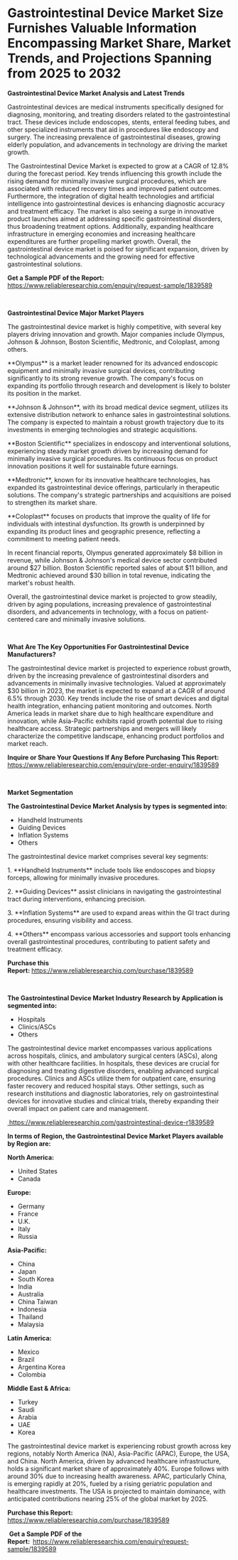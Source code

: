 <p><h1>Gastrointestinal Device Market Size Furnishes Valuable Information Encompassing Market Share, Market Trends, and Projections Spanning from 2025 to 2032</h1></p><p><strong>Gastrointestinal Device Market Analysis and Latest Trends</strong></p>
<p><p>Gastrointestinal devices are medical instruments specifically designed for diagnosing, monitoring, and treating disorders related to the gastrointestinal tract. These devices include endoscopes, stents, enteral feeding tubes, and other specialized instruments that aid in procedures like endoscopy and surgery. The increasing prevalence of gastrointestinal diseases, growing elderly population, and advancements in technology are driving the market growth.</p><p>The Gastrointestinal Device Market is expected to grow at a CAGR of 12.8% during the forecast period. Key trends influencing this growth include the rising demand for minimally invasive surgical procedures, which are associated with reduced recovery times and improved patient outcomes. Furthermore, the integration of digital health technologies and artificial intelligence into gastrointestinal devices is enhancing diagnostic accuracy and treatment efficacy. The market is also seeing a surge in innovative product launches aimed at addressing specific gastrointestinal disorders, thus broadening treatment options. Additionally, expanding healthcare infrastructure in emerging economies and increasing healthcare expenditures are further propelling market growth. Overall, the gastrointestinal device market is poised for significant expansion, driven by technological advancements and the growing need for effective gastrointestinal solutions.</p></p>
<p><strong>Get a Sample PDF of the Report:&nbsp;</strong> <a href="https://www.reliableresearchiq.com/enquiry/request-sample/1839589?utm_campaign=2744&utm_medium=2&utm_source=Github&utm_content=ia&utm_term=14042025&utm_id=gastrointestinal-device">https://www.reliableresearchiq.com/enquiry/request-sample/1839589</a></p>
<p>&nbsp;</p>
<p><strong>Gastrointestinal Device Major Market Players</strong></p>
<p><p>The gastrointestinal device market is highly competitive, with several key players driving innovation and growth. Major companies include Olympus, Johnson & Johnson, Boston Scientific, Medtronic, and Coloplast, among others. </p><p>**Olympus** is a market leader renowned for its advanced endoscopic equipment and minimally invasive surgical devices, contributing significantly to its strong revenue growth. The company's focus on expanding its portfolio through research and development is likely to bolster its position in the market.</p><p>**Johnson & Johnson**, with its broad medical device segment, utilizes its extensive distribution network to enhance sales in gastrointestinal solutions. The company is expected to maintain a robust growth trajectory due to its investments in emerging technologies and strategic acquisitions.</p><p>**Boston Scientific** specializes in endoscopy and interventional solutions, experiencing steady market growth driven by increasing demand for minimally invasive surgical procedures. Its continuous focus on product innovation positions it well for sustainable future earnings.</p><p>**Medtronic**, known for its innovative healthcare technologies, has expanded its gastrointestinal device offerings, particularly in therapeutic solutions. The company's strategic partnerships and acquisitions are poised to strengthen its market share.</p><p>**Coloplast** focuses on products that improve the quality of life for individuals with intestinal dysfunction. Its growth is underpinned by expanding its product lines and geographic presence, reflecting a commitment to meeting patient needs.</p><p>In recent financial reports, Olympus generated approximately $8 billion in revenue, while Johnson & Johnson's medical device sector contributed around $27 billion. Boston Scientific reported sales of about $11 billion, and Medtronic achieved around $30 billion in total revenue, indicating the market's robust health.</p><p>Overall, the gastrointestinal device market is projected to grow steadily, driven by aging populations, increasing prevalence of gastrointestinal disorders, and advancements in technology, with a focus on patient-centered care and minimally invasive solutions.</p></p>
<p>&nbsp;</p>
<p><strong>What Are The Key Opportunities For Gastrointestinal Device Manufacturers?</strong></p>
<p><p>The gastrointestinal device market is projected to experience robust growth, driven by the increasing prevalence of gastrointestinal disorders and advancements in minimally invasive technologies. Valued at approximately $30 billion in 2023, the market is expected to expand at a CAGR of around 6.5% through 2030. Key trends include the rise of smart devices and digital health integration, enhancing patient monitoring and outcomes. North America leads in market share due to high healthcare expenditure and innovation, while Asia-Pacific exhibits rapid growth potential due to rising healthcare access. Strategic partnerships and mergers will likely characterize the competitive landscape, enhancing product portfolios and market reach.</p></p>
<p><strong>Inquire or Share Your Questions If Any Before Purchasing This Report:</strong> <a href="https://www.reliableresearchiq.com/enquiry/pre-order-enquiry/1839589?utm_campaign=2744&utm_medium=2&utm_source=Github&utm_content=ia&utm_term=14042025&utm_id=gastrointestinal-device">https://www.reliableresearchiq.com/enquiry/pre-order-enquiry/1839589</a></p>
<p>&nbsp;</p>
<p><strong>Market Segmentation</strong></p>
<p><strong>The Gastrointestinal Device Market Analysis by types is segmented into:</strong></p>
<p><ul><li>Handheld Instruments</li><li>Guiding Devices</li><li>Inflation Systems</li><li>Others</li></ul></p>
<p><p>The gastrointestinal device market comprises several key segments: </p><p>1. **Handheld Instruments** include tools like endoscopes and biopsy forceps, allowing for minimally invasive procedures.</p><p>2. **Guiding Devices** assist clinicians in navigating the gastrointestinal tract during interventions, enhancing precision. </p><p>3. **Inflation Systems** are used to expand areas within the GI tract during procedures, ensuring visibility and access. </p><p>4. **Others** encompass various accessories and support tools enhancing overall gastrointestinal procedures, contributing to patient safety and treatment efficacy.</p></p>
<p><strong>Purchase this Report:&nbsp;</strong><a href="https://www.reliableresearchiq.com/purchase/1839589?utm_campaign=2744&utm_medium=2&utm_source=Github&utm_content=ia&utm_term=14042025&utm_id=gastrointestinal-device">https://www.reliableresearchiq.com/purchase/1839589</a></p>
<p>&nbsp;</p>
<p><strong>The Gastrointestinal Device Market Industry Research by Application is segmented into:</strong></p>
<p><ul><li>Hospitals</li><li>Clinics/ASCs</li><li>Others</li></ul></p>
<p><p>The gastrointestinal device market encompasses various applications across hospitals, clinics, and ambulatory surgical centers (ASCs), along with other healthcare facilities. In hospitals, these devices are crucial for diagnosing and treating digestive disorders, enabling advanced surgical procedures. Clinics and ASCs utilize them for outpatient care, ensuring faster recovery and reduced hospital stays. Other settings, such as research institutions and diagnostic laboratories, rely on gastrointestinal devices for innovative studies and clinical trials, thereby expanding their overall impact on patient care and management.</p></p>
<p><a href="https://www.reliableresearchiq.com/gastrointestinal-device-r1839589?utm_campaign=2744&utm_medium=2&utm_source=Github&utm_content=ia&utm_term=14042025&utm_id=gastrointestinal-device">&nbsp;https://www.reliableresearchiq.com/gastrointestinal-device-r1839589</a></p>
<p><strong>In terms of Region, the Gastrointestinal Device Market Players available by Region are:</strong></p>
<p>
    <p> <strong> North America: </strong>
        <ul>
            <li>United States</li>
            <li>Canada</li>
        </ul>
        </p> 
    <p> <strong> Europe: </strong>
        <ul>
            <li>Germany</li>
            <li>France</li>
            <li>U.K.</li>
            <li>Italy</li>
            <li>Russia</li>
        </ul>
        </p> 
    <p> <strong> Asia-Pacific: </strong>
        <ul>
            <li>China</li>
            <li>Japan</li>
            <li>South Korea</li>
            <li>India</li>
            <li>Australia</li>
            <li>China Taiwan</li>
            <li>Indonesia</li>
            <li>Thailand</li>
            <li>Malaysia</li>
        </ul>
        </p> 
    <p> <strong> Latin America: </strong>
        <ul>
            <li>Mexico</li>
            <li>Brazil</li>
            <li>Argentina Korea</li>
            <li>Colombia</li>
        </ul>
        </p> 
    <p> <strong> Middle East & Africa: </strong>
        <ul>
            <li>Turkey</li>
            <li>Saudi</li>
            <li>Arabia</li>
            <li>UAE</li>
            <li>Korea</li>
        </ul>
    </p>
    </p>
<p><p>The gastrointestinal device market is experiencing robust growth across key regions, notably North America (NA), Asia-Pacific (APAC), Europe, the USA, and China. North America, driven by advanced healthcare infrastructure, holds a significant market share of approximately 40%. Europe follows with around 30% due to increasing health awareness. APAC, particularly China, is emerging rapidly at 20%, fueled by a rising geriatric population and healthcare investments. The USA is projected to maintain dominance, with anticipated contributions nearing 25% of the global market by 2025.</p></p>
<p><strong>Purchase this Report: </strong><a href="https://www.reliableresearchiq.com/purchase/1839589?utm_campaign=2744&utm_medium=2&utm_source=Github&utm_content=ia&utm_term=14042025&utm_id=gastrointestinal-device">https://www.reliableresearchiq.com/purchase/1839589</a></p>
<p>&nbsp;<strong>Get a Sample PDF of the Report:&nbsp;&nbsp;</strong><a href="https://www.reliableresearchiq.com/enquiry/request-sample/1839589?utm_campaign=2744&utm_medium=2&utm_source=Github&utm_content=ia&utm_term=14042025&utm_id=gastrointestinal-device">https://www.reliableresearchiq.com/enquiry/request-sample/1839589</a></p>
<p><strong></strong></p>
<p><p></p><p></p><p></p></p>